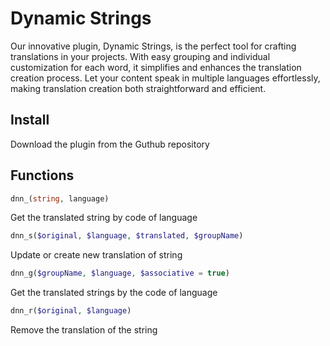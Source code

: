 # Dynamic Strings
Our innovative plugin, Dynamic Strings, is the perfect tool for crafting translations in your projects. With easy grouping and individual customization for each word, it simplifies and enhances the translation creation process. Let your content speak in multiple languages effortlessly, making translation creation both straightforward and efficient.

## Install
Download the plugin from the Guthub repository

## Functions
```php
dnn_(string, language)
```
Get the translated string by code of language
```php
dnn_s($original, $language, $translated, $groupName)
```
Update or create new translation of string
```php
dnn_g($groupName, $language, $associative = true)
```
Get the translated strings by the code of language
```php
dnn_r($original, $language)
```
Remove the translation of the string